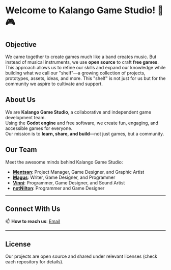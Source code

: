 # Welcome to Kalango Game Studio! 🦎🎮

## Objective
We came together to create games much like a band creates music. But instead of musical instruments, we use **open source** to craft **free games**. This approach allows us to refine our skills and expand our knowledge while building what we call our "shelf"—a growing collection of projects, prototypes, assets, ideas, and more. This "shelf" is not just for us but for the community we aspire to cultivate and support.

## About Us  
We are **Kalango Game Studio**, a collaborative and independent game development team.  
Using the **Godot engine** and free software, we create fun, engaging, and accessible games for everyone.  
Our mission is to **learn, share, and build**—not just games, but a community.  

## Our Team  
Meet the awesome minds behind Kalango Game Studio:  
- [**Mentsan**](https://github.com/mentsan): Project Manager, Game Designer, and Graphic Artist  
- [**Magus**](https://github.com/magus): Writer, Game Designer, and Programmer  
- [**Vinni**](https://github.com/vinni): Programmer, Game Designer, and Sound Artist  
- [**notNilton**](https://github.com/notNilton): Programmer and Game Designer  

---

## Connect With Us  
📫 **How to reach us**: [Email](mailto:kalango.gamestudio@gmail.com)  

---

## License  
Our projects are open source and shared under relevant licenses (check each repository for details).  
